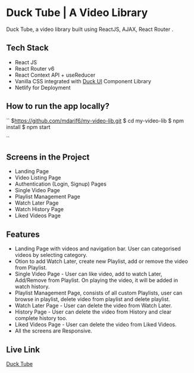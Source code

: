# Duck Tube | A Video Library
Duck Tube, a video library built using ReactJS, AJAX, React Router .

## Tech Stack
* React JS
* React Router v6
* React Context API + useReducer
* Vanilla CSS integrated with [Duck UI](https://duck-ui.netlify.app/) Component Library
* Netlify for Deployment

## How to run the app locally?
`` 
$https://github.com/mdarif6/my-video-lib.git
$ cd my-video-lib
$ npm install
$ npm start

``
## Screens in the Project
* Landing Page
* Video Listing Page
* Authentication (Login, Signup) Pages
* Single Video Page
* Playlist Management Page
* Watch Later Page
* Watch History Page
* Liked Videos Page

## Features
* Landing Page with videos and navigation bar. User can categorised videos by selecting category.
* Otion to add Watch Later, create new Playlist, add or remove the video from Playlist.
* Single Video Page - User can like video, add to watch Later, Add/Remove from Playlist. On playing the video, it will be added in watch history.
* Playlist Management Page, consists of all custom Playlists, user can browse in playlist, delete video from playlist and delete playlist.
* Watch Later Page - User can delete the video from Watch Later.
* History Page - User can delete the video from History and clear complete history too.
* Liked Videos Page - User can delete the video from Liked Videos.
* All the screens are Responsive.

## Live Link
[Duck Tube](https://duck-tube.netlify.app/)
